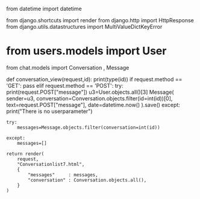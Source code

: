 from datetime import datetime

from django.shortcuts import render
from django.http import HttpResponse
from django.utils.datastructures import MultiValueDictKeyError

# from users.models import User
from chat.models import Conversation , Message


def conversation_view(request,id):
    print(type(id))
    if request.method == 'GET':
        pass
    elif request.method == 'POST':
        try:
            print(request.POST["message"])
            u3=User.objects.all()[3]
            Message(
                sender=u3,
                conversation=Conversation.objects.filter(id=int(id))[0],
                text=request.POST["message"],
                date=datetime.now()
            ).save()
        except:
            print("There is no userparameter")

    try:
        messages=Message.objects.filter(conversation=int(id))

    except:
        messages=[]

    return render(
        request,
        "Conversationlist7.html",
        {
            "messages"     : messages,
            "conversation" : Conversation.objects.all(),
        }
    )
